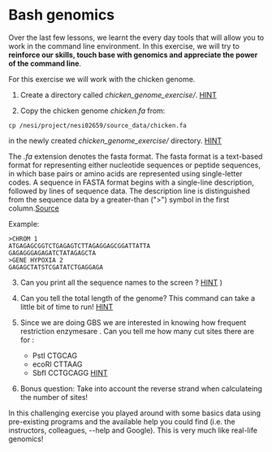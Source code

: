 # Bash genomics

Over the last few lessons, we learnt the every day tools that will allow you to work in the command line environment.
In this exercise, we will try to **reinforce our skills, touch base with genomics and appreciate the power of the command line**.


For this exercise we will work with the chicken genome.



1. Create a directory called *chicken_genome_exercise/*. [HINT](hints/bash_genomics_1.md)

2. Copy the chicken genome *chicken.fa* from: 

```
cp /nesi/project/nesi02659/source_data/chicken.fa
```

in the newly created *chicken_genome_exercise/* directory. [HINT](hints/bash_genomics_2.md)


The *.fa* extension denotes the fasta format. 
The fasta format is a text-based format for representing either nucleotide sequences or peptide sequences, in which base pairs or amino acids are represented using single-letter codes. A sequence in FASTA format begins with a single-line description, followed by lines of sequence data. The description line is distinguished from the sequence data by a greater-than (">") symbol in the first column.[Source](https://zhanglab.ccmb.med.umich.edu/FASTA/)

Example:
```
>CHROM 1
ATGAGAGCGGTCTGAGAGTCTTAGAGGAGCGGATTATTA
GAGAGGGAGAGATCTATAGAGCTA
>GENE HYPOXIA 2
GAGAGCTATSTCGATATCTGAGGAGA
```

3. Can you print all the sequence names to the screen ? [HINT](hints/bash_genomics_3.md)
)

4. Can you tell the total length of the genome? This command can take a little bit of time to run! [HINT](hints/bash_genomics_4.md)


5. Since we are doing GBS we are interested in knowing how frequent restriction enzymesare . Can you tell me how many cut sites there are for :

	* PstI CTGCAG
	* ecoRI CTTAAG	
	* SbfI CCTGCAGG
	[HINT](hints/bash_genomics_5.md)
	

6. Bonus question: Take into account the reverse strand when calculateing the number of sites!



In this challenging exercise you played around with some basics data using pre-existing programs and the available help you could find (i.e. the instructors, colleagues, --help and Google). This is very much like real-life genomics!


